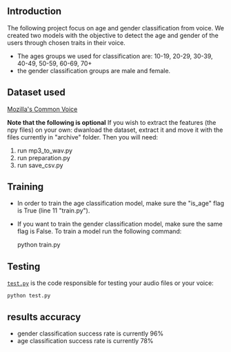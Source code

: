 ## Introduction
The following project focus on age and gender classification from voice. 
We created two models with the objective to detect the age and gender of the users through chosen traits in their voice. 
* The ages groups we used for classification are: 10-19, 20-29, 30-39, 40-49, 50-59, 60-69, 70+
* the gender classification groups are male and female.


## Dataset used

[Mozilla's Common Voice](https://www.kaggle.com/mozillaorg/common-voice) 

**Note that the following is optional**
If you wish to extract the features (the npy files) on your own: dwanload the dataset, extract it and move it with the files currently in "archive" folder. Then you will need:
1. run mp3_to_wav.py
2. run  preparation.py
3. run save_csv.py


## Training
* In order to train the age classification model, make sure the "is_age" flag is True (line 11 "train.py"). 
* If you want to train the gender classification model, make sure the same flag is False.
To train a model run the following command:

    python train.py

## Testing

[`test.py`](test.py) is the code responsible for testing your audio files or your voice:

    python test.py



## results accuracy
* gender classification success rate is currently 96%
* age classification success rate is currently 78%


